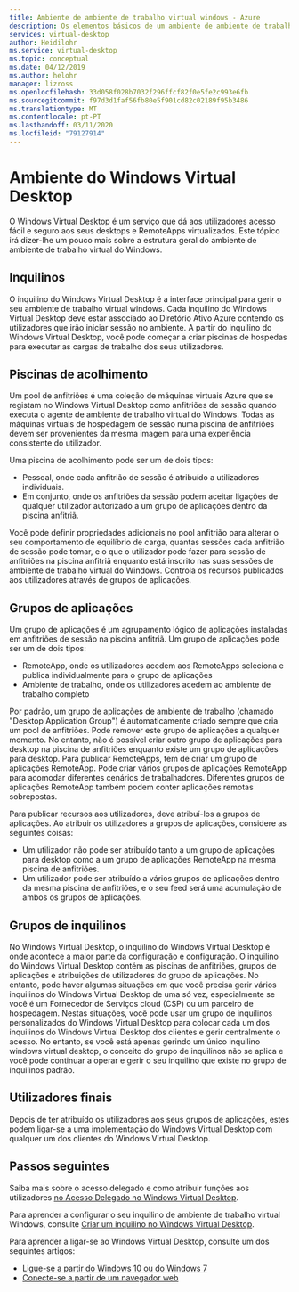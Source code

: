 ```yaml
---
title: Ambiente de ambiente de trabalho virtual windows - Azure
description: Os elementos básicos de um ambiente de ambiente de trabalho virtual windows.
services: virtual-desktop
author: Heidilohr
ms.service: virtual-desktop
ms.topic: conceptual
ms.date: 04/12/2019
ms.author: helohr
manager: lizross
ms.openlocfilehash: 33d058f028b7032f296ffcf82f0e5fe2c993e6fb
ms.sourcegitcommit: f97d3d1faf56fb80e5f901cd82c02189f95b3486
ms.translationtype: MT
ms.contentlocale: pt-PT
ms.lasthandoff: 03/11/2020
ms.locfileid: "79127914"
---
```

# <a name="windows-virtual-desktop-environment"></a>Ambiente do Windows Virtual Desktop

O Windows Virtual Desktop é um serviço que dá aos utilizadores acesso fácil e seguro aos seus desktops e RemoteApps virtualizados. Este tópico irá dizer-lhe um pouco mais sobre a estrutura geral do ambiente de ambiente de trabalho virtual do Windows.

## <a name="tenants"></a>Inquilinos

O inquilino do Windows Virtual Desktop é a interface principal para gerir o seu ambiente de trabalho virtual windows. Cada inquilino do Windows Virtual Desktop deve estar associado ao Diretório Ativo Azure contendo os utilizadores que irão iniciar sessão no ambiente. A partir do inquilino do Windows Virtual Desktop, você pode começar a criar piscinas de hospedas para executar as cargas de trabalho dos seus utilizadores.

## <a name="host-pools"></a>Piscinas de acolhimento

Um pool de anfitriões é uma coleção de máquinas virtuais Azure que se registam no Windows Virtual Desktop como anfitriões de sessão quando executa o agente de ambiente de trabalho virtual do Windows. Todas as máquinas virtuais de hospedagem de sessão numa piscina de anfitriões devem ser provenientes da mesma imagem para uma experiência consistente do utilizador.

Uma piscina de acolhimento pode ser um de dois tipos:

- Pessoal, onde cada anfitrião de sessão é atribuído a utilizadores individuais.
- Em conjunto, onde os anfitriões da sessão podem aceitar ligações de qualquer utilizador autorizado a um grupo de aplicações dentro da piscina anfitriã.

Você pode definir propriedades adicionais no pool anfitrião para alterar o seu comportamento de equilíbrio de carga, quantas sessões cada anfitrião de sessão pode tomar, e o que o utilizador pode fazer para sessão de anfitriões na piscina anfitriã enquanto está inscrito nas suas sessões de ambiente de trabalho virtual do Windows. Controla os recursos publicados aos utilizadores através de grupos de aplicações.

## <a name="app-groups"></a>Grupos de aplicações

Um grupo de aplicações é um agrupamento lógico de aplicações instaladas em anfitriões de sessão na piscina anfitriã. Um grupo de aplicações pode ser um de dois tipos:

- RemoteApp, onde os utilizadores acedem aos RemoteApps seleciona e publica individualmente para o grupo de aplicações
- Ambiente de trabalho, onde os utilizadores acedem ao ambiente de trabalho completo

Por padrão, um grupo de aplicações de ambiente de trabalho (chamado "Desktop Application Group") é automaticamente criado sempre que cria um pool de anfitriões. Pode remover este grupo de aplicações a qualquer momento. No entanto, não é possível criar outro grupo de aplicações para desktop na piscina de anfitriões enquanto existe um grupo de aplicações para desktop. Para publicar RemoteApps, tem de criar um grupo de aplicações RemoteApp. Pode criar vários grupos de aplicações RemoteApp para acomodar diferentes cenários de trabalhadores. Diferentes grupos de aplicações RemoteApp também podem conter aplicações remotas sobrepostas.

Para publicar recursos aos utilizadores, deve atribuí-los a grupos de aplicações. Ao atribuir os utilizadores a grupos de aplicações, considere as seguintes coisas:

- Um utilizador não pode ser atribuído tanto a um grupo de aplicações para desktop como a um grupo de aplicações RemoteApp na mesma piscina de anfitriões.
- Um utilizador pode ser atribuído a vários grupos de aplicações dentro da mesma piscina de anfitriões, e o seu feed será uma acumulação de ambos os grupos de aplicações.

## <a name="tenant-groups"></a>Grupos de inquilinos

No Windows Virtual Desktop, o inquilino do Windows Virtual Desktop é onde acontece a maior parte da configuração e configuração. O inquilino do Windows Virtual Desktop contém as piscinas de anfitriões, grupos de aplicações e atribuições de utilizadores do grupo de aplicações. No entanto, pode haver algumas situações em que você precisa gerir vários inquilinos do Windows Virtual Desktop de uma só vez, especialmente se você é um Fornecedor de Serviços cloud (CSP) ou um parceiro de hospedagem. Nestas situações, você pode usar um grupo de inquilinos personalizados do Windows Virtual Desktop para colocar cada um dos inquilinos do Windows Virtual Desktop dos clientes e gerir centralmente o acesso. No entanto, se você está apenas gerindo um único inquilino windows virtual desktop, o conceito do grupo de inquilinos não se aplica e você pode continuar a operar e gerir o seu inquilino que existe no grupo de inquilinos padrão.

## <a name="end-users"></a>Utilizadores finais

Depois de ter atribuído os utilizadores aos seus grupos de aplicações, estes podem ligar-se a uma implementação do Windows Virtual Desktop com qualquer um dos clientes do Windows Virtual Desktop.

## <a name="next-steps"></a>Passos seguintes

Saiba mais sobre o acesso delegado e como atribuir funções aos utilizadores [no Acesso Delegado no Windows Virtual Desktop](delegated-access-virtual-desktop.md).

Para aprender a configurar o seu inquilino de ambiente de trabalho virtual Windows, consulte [Criar um inquilino no Windows Virtual Desktop](tenant-setup-azure-active-directory.md).

Para aprender a ligar-se ao Windows Virtual Desktop, consulte um dos seguintes artigos:

- [Ligue-se a partir do Windows 10 ou do Windows 7](connect-windows-7-and-10.md)
- [Conecte-se a partir de um navegador web](connect-web.md)
